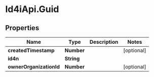 # Id4iApi.Guid

## Properties
Name | Type | Description | Notes
------------ | ------------- | ------------- | -------------
**createdTimestamp** | **Number** |  | [optional] 
**id4n** | **String** |  | 
**ownerOrganizationId** | **Number** |  | [optional] 


